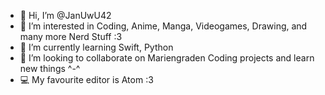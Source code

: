 - 👋 Hi, I’m @JanUwU42
- 👀 I’m interested in Coding, Anime, Manga, Videogames, Drawing, and many more Nerd Stuff :3
- 🌱 I’m currently learning Swift, Python
- 💞️ I’m looking to collaborate on Mariengraden Coding projects and learn new things ^-^
- 💻 My favourite editor is Atom :3

<!---
JanUwU42/JanUwU42 is a ✨ special ✨ repository because its `README.md` (this file) appears on your GitHub profile.
You can click the Preview link to take a look at your changes.
- 📫 How to reach me: I duno is there a chat feature? x)
--->
